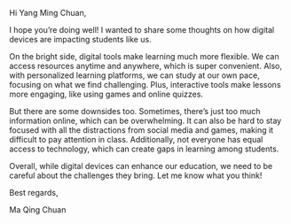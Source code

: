 Hi Yang Ming Chuan,

I hope you’re doing well! I wanted to share some thoughts on how digital devices are impacting students like us.

On the bright side, digital tools make learning much more flexible. We can access resources anytime and anywhere, which is super convenient. Also, with personalized learning platforms, we can study at our own pace, focusing on what we find challenging. Plus, interactive tools make lessons more engaging, like using games and online quizzes.

But there are some downsides too. Sometimes, there’s just too much information online, which can be overwhelming. It can also be hard to stay focused with all the distractions from social media and games, making it difficult to pay attention in class. Additionally, not everyone has equal access to technology, which can create gaps in learning among students.

Overall, while digital devices can enhance our education, we need to be careful about the challenges they bring. Let me know what you think!

Best regards,

Ma Qing Chuan
